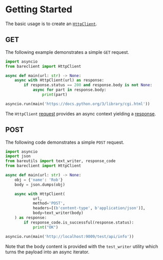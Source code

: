 # Getting Started

The basic usage is to create an
[`HttpClient`](https://rob-blackbourn.github.io/bareClient/5.0/api/bareclient/#class-httpclient).

## GET

The following example demonstrates a simple `GET` request.

```python
import asyncio
from bareclient import HttpClient

async def main(url: str) -> None:
    async with HttpClient(url) as response:
        if response.status == 200 and response.body is not None:
            async for part in response.body:
                print(part)

asyncio.run(main('https://docs.python.org/3/library/cgi.html'))
```

The `HttpClient` [request](/user-guide/requests/#httpclient) provides an async
context yielding a [response](/user-guide/responses/).

## POST

The following code demonstrates a simple `POST` request.

```python
import asyncio
import json
from bareutils import text_writer, response_code
from bareclient import HttpClient

async def main(url: str) -> None:
    obj = {'name': 'Rob'}
    body = json.dumps(obj)

    async with HttpClient(
            url,
            method='POST',
            headers=[(b'content-type', b'application/json')],
            body=text_writer(body)
    ) as response:
        if response_code.is_successful(response.status):
            print("OK")

asyncio.run(main('http://localhost:9009/test/api/info'))
```

Note that the body content is provided with the `test_writer` utility which
turns the payload into an async iterator.
